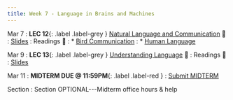 ```yaml
---
title: Week 7 - Language in Brains and Machines
---
```


Mar 7
: **LEC 12**{: .label .label-grey } [Natural Language and Communication](#) 🎥
    : [Slides](https://canvas.harvard.edu/files/14511816/download?download_frd=1)
: Readings 📖
: * [Bird Communication](https://canvas.harvard.edu/files/14511812/download?download_frd=1)
: * [Human Language](https://canvas.harvard.edu/files/14511810/download?download_frd=1)

Mar 9
:  **LEC 13**{: .label .label-grey } [Understanding Language](#) 🎥
: Readings 📖
    : [Slides]()
    
Mar 11
:  **MIDTERM DUE @ 11:59PM**{: .label .label-red }
    : [Submit MIDTERM](https://canvas.harvard.edu/courses/97916/assignments/532853)

Section
: Section OPTIONAL---Midterm office hours & help
